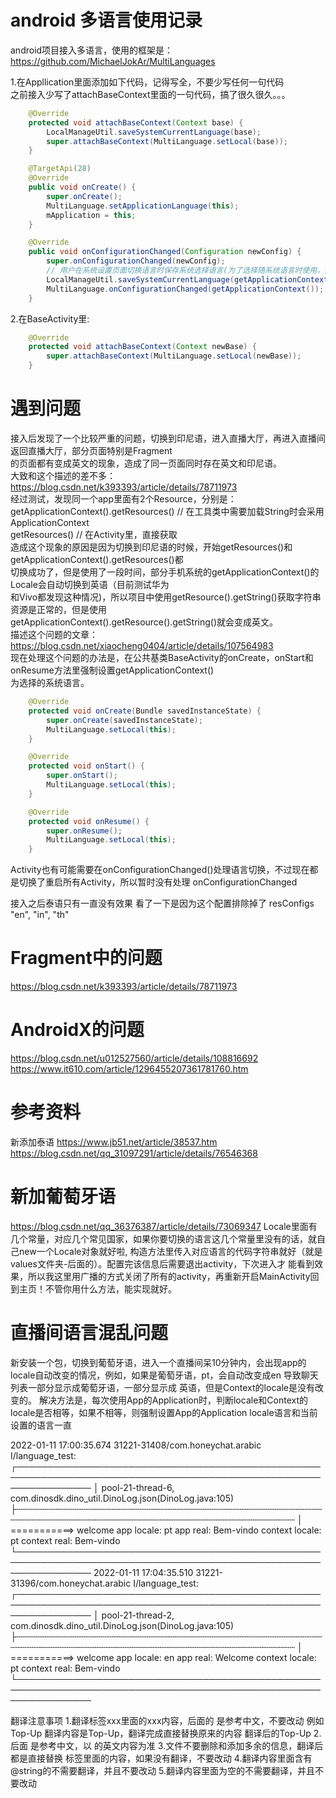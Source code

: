 # android 多语言使用记录  
android项目接入多语言，使用的框架是：https://github.com/MichaelJokAr/MultiLanguages  

1.在Appllication里面添加如下代码，记得写全，不要少写任何一句代码  
之前接入少写了attachBaseContext里面的一句代码，搞了很久很久。。。  
```Java
    @Override
    protected void attachBaseContext(Context base) {
        LocalManageUtil.saveSystemCurrentLanguage(base);
        super.attachBaseContext(MultiLanguage.setLocal(base));
    }

    @TargetApi(28)
    @Override
    public void onCreate() {
        super.onCreate();
        MultiLanguage.setApplicationLanguage(this);
        mApplication = this;
    }

    @Override
    public void onConfigurationChanged(Configuration newConfig) {
        super.onConfigurationChanged(newConfig);
        // 用户在系统设置页面切换语言时保存系统选择语言(为了选择随系统语言时使用，如果不保存，切换语言后就拿不到了）
        LocalManageUtil.saveSystemCurrentLanguage(getApplicationContext(), newConfig);
        MultiLanguage.onConfigurationChanged(getApplicationContext());
    }
```
2.在BaseActivity里:  
```Java
    @Override
    protected void attachBaseContext(Context newBase) {
        super.attachBaseContext(MultiLanguage.setLocal(newBase));
    }
```

# 遇到问题  
接入后发现了一个比较严重的问题，切换到印尼语，进入直播大厅，再进入直播间返回直播大厅，部分页面特别是Fragment  
的页面都有变成英文的现象，造成了同一页面同时存在英文和印尼语。  
大致和这个描述的差不多：https://blog.csdn.net/k393393/article/details/78711973  
经过测试，发现同一个app里面有2个Resource，分别是：  
getApplicationContext().getResources() // 在工具类中需要加载String时会采用ApplicationContext  
getResources() // 在Activity里，直接获取  
造成这个现象的原因是因为切换到印尼语的时候，开始getResources()和getApplicationContext().getResources()都  
切换成功了，但是使用了一段时间，部分手机系统的getApplicationContext()的Locale会自动切换到英语（目前测试华为  
和Vivo都发现这种情况)，所以项目中使用getResource().getString()获取字符串资源是正常的，但是使用  
getApplicationContext().getResource().getString()就会变成英文。  
描述这个问题的文章：https://blog.csdn.net/xiaocheng0404/article/details/107564983  
现在处理这个问题的办法是，在公共基类BaseActivity的onCreate，onStart和onResume方法里强制设置getApplicationContext()  
为选择的系统语言。  
```Java
    @Override
    protected void onCreate(Bundle savedInstanceState) {
        super.onCreate(savedInstanceState);
        MultiLanguage.setLocal(this);
    }

    @Override
    protected void onStart() {
        super.onStart();
        MultiLanguage.setLocal(this);
    }

    @Override
    protected void onResume() {
        super.onResume();
        MultiLanguage.setLocal(this);
    }
```
Activity也有可能需要在onConfigurationChanged()处理语言切换，不过现在都是切换了重启所有Activity，所以暂时没有处理
onConfigurationChanged

接入之后泰语只有一直没有效果
看了一下是因为这个配置排除掉了
        resConfigs "en", "in", "th"

# Fragment中的问题  
https://blog.csdn.net/k393393/article/details/78711973  

# AndroidX的问题  
https://blog.csdn.net/u012527560/article/details/108816692  
https://www.it610.com/article/1296455207361781760.htm  

# 参考资料
新添加泰语
https://www.jb51.net/article/38537.htm
https://blog.csdn.net/qq_31097291/article/details/76546368

# 新加葡萄牙语
https://blog.csdn.net/qq_36376387/article/details/73069347
Locale里面有几个常量，对应几个常见国家，如果你要切换的语言这几个常量里没有的话，就自己new一个Locale对象就好啦,
构造方法里传入对应语言的代码字符串就好（就是values文件夹-后面的）。配置完该信息后需要退出activity，下次进入才
能看到效果，所以我这里用广播的方式关闭了所有的activity，再重新开启MainActivity回到主页！不管你用什么方法，能实现就好。

# 直播间语言混乱问题
新安装一个包，切换到葡萄牙语，进入一个直播间呆10分钟内，会出现app的locale自动改变的情况，例如，如果是葡萄牙语，pt，会自动改变成en
导致聊天列表一部分显示成葡萄牙语，一部分显示成 英语，但是Context的locale是没有改变的。
解决方法是，每次使用App的Application时，判断locale和Context的locale是否相等，如果不相等，则强制设置App的Application locale语言和当前设置的语言一直

2022-01-11 17:00:35.674 31221-31408/com.honeychat.arabic I/language_test:  
    ┌────────────────────────────────────────────────────────────────────────────────────────────────────────────────
    │ pool-21-thread-6, com.dinosdk.dino_util.DinoLog.json(DinoLog.java:105)
    ├┄┄┄┄┄┄┄┄┄┄┄┄┄┄┄┄┄┄┄┄┄┄┄┄┄┄┄┄┄┄┄┄┄┄┄┄┄┄┄┄┄┄┄┄┄┄┄┄┄┄┄┄┄┄┄┄┄┄┄┄┄┄┄┄┄┄┄┄┄┄┄┄┄┄┄┄┄┄┄┄┄┄┄┄┄┄┄┄┄┄┄┄┄┄┄┄┄┄┄┄┄┄┄┄┄┄┄┄┄┄┄┄
    │ ===========> welcome app locale: pt   app real: Bem-vindo    context locale: pt   context real: Bem-vindo 
    └────────────────────────────────────────────────────────────────────────────────────────────────────────────────
2022-01-11 17:04:35.510 31221-31396/com.honeychat.arabic I/language_test:  
    ┌────────────────────────────────────────────────────────────────────────────────────────────────────────────────
    │ pool-21-thread-2, com.dinosdk.dino_util.DinoLog.json(DinoLog.java:105)
    ├┄┄┄┄┄┄┄┄┄┄┄┄┄┄┄┄┄┄┄┄┄┄┄┄┄┄┄┄┄┄┄┄┄┄┄┄┄┄┄┄┄┄┄┄┄┄┄┄┄┄┄┄┄┄┄┄┄┄┄┄┄┄┄┄┄┄┄┄┄┄┄┄┄┄┄┄┄┄┄┄┄┄┄┄┄┄┄┄┄┄┄┄┄┄┄┄┄┄┄┄┄┄┄┄┄┄┄┄┄┄┄┄
    │ ===========> welcome app locale: en   app real: Welcome    context locale: pt   context real: Bem-vindo 
    └────────────────────────────────────────────────────────────────────────────────────────────────────────────────



翻译注意事项
1.翻译标签<string>xxx</string>里面的xxx内容，后面的 <!-- --> 是参考中文，不要改动
例如 <string name="dino_common_charge">Top-Up</string> <!-- 充值 -->
翻译内容是Top-Up，翻译完成直接替换原来的内容
<string name="dino_common_charge">翻译后的Top-Up</string> <!-- 充值 -->
2.后面<!-- --> 是参考中文，以<string> </string>的英文内容为准
3.文件不要删除和添加多余的信息，翻译后都是直接替换<string> </string>标签里面的内容，如果没有翻译，不要改动
4.翻译内容里面含有@string的不需要翻译，并且不要改动
5.翻译内容里面为空的不需要翻译，并且不要改动













